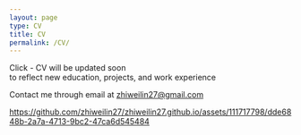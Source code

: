```yaml
---
layout: page
type: CV
title: CV
permalink: /CV/
---
```

<div class="update-box">
    Click - CV will be updated soon<br>to reflect new education, projects, and work experience
</div>

Contact me through email at <i class="fas fa-envelope"></i> [zhiweilin27@gmail.com](mailto:zhiweilin27@gmail.com)

https://github.com/zhiweilin27/zhiweilin27.github.io/assets/111717798/dde6848b-2a7a-4713-9bc2-47ca6d545484
